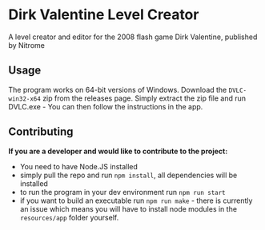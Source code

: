 # Dirk Valentine Level Creator
A level creator and editor for the 2008 flash game Dirk Valentine, published by Nitrome

## Usage
The program works on 64-bit versions of Windows.
Download the `DVLC-win32-x64` zip from the releases page.
Simply extract the zip file and run DVLC.exe - You can then follow the instructions in the app.

## Contributing
**If you are a developer and would like to contribute to the project:**
- You need to have Node.JS installed
- simply pull the repo and run `npm install`, all dependencies will be installed
- to run the program in your dev environment run `npm run start`
- if you want to build an executable run `npm run make` - there is currently an issue which means you will have to install node modules in the `resources/app` folder yourself.
